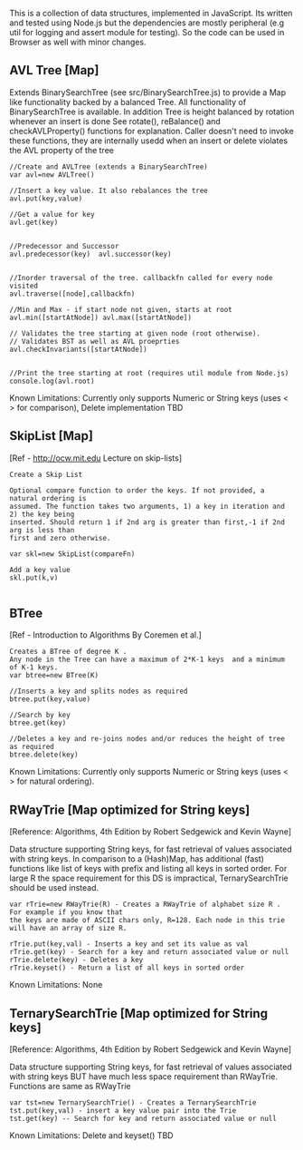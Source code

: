 This is a collection of data structures, implemented in JavaScript. Its written and tested using
Node.js but the dependencies are mostly peripheral (e.g util for logging and assert module for testing). 
So the code can be used in Browser as well with minor changes.



AVL Tree [Map]
--------------------------
Extends BinarySearchTree (see src/BinarySearchTree.js) to provide a Map like functionality 
backed by a balanced Tree. All functionality of BinarySearchTree is available. 
In addition Tree is height balanced by rotation whenever an insert is done
See rotate(), reBalance() and checkAVLProperty() functions for explanation. 
Caller doesn't need to invoke these functions, they are internally usedd when an insert or delete violates the AVL property of the tree

```
//Create and AVLTree (extends a BinarySearchTree)
var avl=new AVLTree() 

//Insert a key value. It also rebalances the tree
avl.put(key,value)

//Get a value for key
avl.get(key)


//Predecessor and Successor
avl.predecessor(key)  avl.successor(key) 


//Inorder traversal of the tree. callbackfn called for every node visited
avl.traverse([node],callbackfn)

//Min and Max - if start node not given, starts at root
avl.min([startAtNode]) avl.max([startAtNode])

// Validates the tree starting at given node (root otherwise). 
// Validates BST as well as AVL proeprties
avl.checkInvariants([startAtNode])
                                     
```
```
//Print the tree starting at root (requires util module from Node.js)
console.log(avl.root)
```
Known Limitations: Currently only supports Numeric or String keys (uses < > for comparison),
Delete implementation TBD 


SkipList [Map]
----------------------
[Ref - http://ocw.mit.edu Lecture on skip-lists]
```
Create a Skip List

Optional compare function to order the keys. If not provided, a natural ordering is
assumed. The function takes two arguments, 1) a key in iteration and 2) the key being
inserted. Should return 1 if 2nd arg is greater than first,-1 if 2nd arg is less than
first and zero otherwise.

var skl=new SkipList(compareFn) 

Add a key value
skl.put(k,v)


```


BTree
----------------------
[Ref - Introduction to Algorithms By Coremen et al.]
```
Creates a BTree of degree K .
Any node in the Tree can have a maximum of 2*K-1 keys  and a minimum of K-1 keys.
var btree=new BTree(K) 

//Inserts a key and splits nodes as required
btree.put(key,value)

//Search by key
btree.get(key)

//Deletes a key and re-joins nodes and/or reduces the height of tree as required
btree.delete(key) 
```

Known Limitations: Currently only supports Numeric or String keys (uses < > for natural ordering).
                         

RWayTrie [Map optimized for String keys]
----------------------
[Reference: Algorithms, 4th Edition by Robert Sedgewick and Kevin Wayne]

Data structure supporting String keys, for fast retrieval of values associated with string keys. In comparison
to a (Hash)Map, has additional (fast) functions like list of keys with prefix and listing all keys in sorted order.
For large R the space requirement for this DS is impractical, TernarySearchTrie should be used instead.

```
var rTrie=new RWayTrie(R) - Creates a RWayTrie of alphabet size R . For example if you know that 
the keys are made of ASCII chars only, R=128. Each node in this trie will have an array of size R. 

rTrie.put(key,val) - Inserts a key and set its value as val
rTrie.get(key) - Search for a key and return associated value or null
rTrie.delete(key) - Deletes a key 
rTrie.keyset() - Return a list of all keys in sorted order
```

Known Limitations: None

TernarySearchTrie [Map optimized for String keys]
------------------------------
[Reference: Algorithms, 4th Edition by Robert Sedgewick and Kevin Wayne]

Data structure supporting String keys, for fast retrieval of values associated with string keys BUT have much less
space requirement than RWayTrie. Functions are same as RWayTrie

```
var tst=new TernarySearchTrie() - Creates a TernarySearchTrie
tst.put(key,val) - insert a key value pair into the Trie
tst.get(key) -- Search for key and return associated value or null

```
Known Limitations: Delete and keyset() TBD
